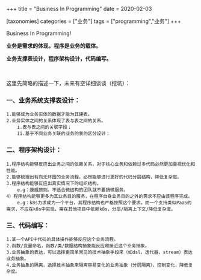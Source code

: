 +++
title = "Business In Programming"
date = 2020-02-03

[taxonomies]
categories = ["业务"]
tags = ["programming","业务"]
+++

Business In Programming!

**业务是需求的体现，程序是业务的载体。**

**业务支撑表设计，程序架构设计，代码编写。** 


<!-- more -->

&emsp;

这里先简略的描述一下，未来有空详细谈谈（挖坑）：


### 一、业务系统支撑表设计：

    1.能够成为业务实体的数据才能为其建表。
    2.业务实体之间的关系体现了表与表之间的关系。
        i.表与表之间的关联字段；
        ii.基于不同业务关联的业务的表的区分设计；

### 二、程序架构设计：

    1.程序结构能够反应出业务之间的依赖关系，对于核心业务和依赖过多代码必然更加重视优化和性能。
    2.能够梳理出有向无环图的业务流程，必然能够进行更好的代码分层结构，降低复杂度。
    3.程序结构能够反应出真实情况下的组织结构。
        e.g：康威原则。不适合微结构的团队就不要搞微服务。
    4）程序结构能够更多为其业务目的服务，在程序自身业务目的之外的需求不应由该程序完成。
        e.g：k8s力求成为一个平台，其程序结构也严格按照这个要求。而一个支持类似PaaS的需求，不应在k8s中实现，需在其他项目中依赖k8s，分层/隔离上下文/降低复杂度。

### 三、代码编写：
    1.某一个API中代码的具体操作能够反应这个业务流程。
    2.函数/变量命名，函数/类/数据结构抽象能反应和接近这个业务抽象。
    3.业务抽象的表达，可以选择更简单常见的技术抽象手段来（如dsl，迭代器，stream）表达业务抽象。
    4.业务抽象的隔离，选择技术抽象来隔离容易变化的业务抽象（分层隔离），控制变化，降低复杂度。